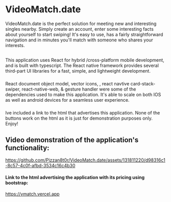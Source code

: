 # VideoMatch.date
VideoMatch.date is the perfect solution for meeting new and interesting singles nearby. Simply create an account, enter some interesting facts about yourself to start
swiping! It's easy to use, has a fairly straightforward navigation and in minutes you'll match with someone who shares your interests.
##
This application uses React for hybrid /cross-platform mobile development, and is built with typescript. The React native framework provides several third-part UI libraries 
for a fast, simple, and lightweight development.
###
React document object model, vector icons, , react navtive card-stack-swiper, react-native-web, & gesture handler were some of the dependencies used to make this application. It's able to scale on both IOS as well as android devices for a seamless user experience. 
###
Ive included a link to the html that advertises this application. None of the buttons work on the html as it is just for demonstration purposes only. Enjoy!

## Video demonstration of the application's functionality:

https://github.com/Pizzan8t0r/VideoMatch.date/assets/131811220/d98316c1-8c57-4c0f-afbd-3534c16c4b30

#### Link to the html advertising the application with its pricing using bootstrap:
https://vmatch.vercel.app

